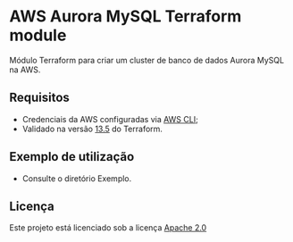  # AWS Aurora MySQL Terraform module

Módulo Terraform para criar um cluster de banco de dados Aurora MySQL na AWS.

## Requisitos

* Credenciais da AWS configuradas via [AWS CLI](https://docs.aws.amazon.com/cli/latest/userguide/cli-chap-configure.html);
* Validado na versão [13.5](https://releases.hashicorp.com/terraform/0.13.5/) do Terraform.

## Exemplo de utilização

* Consulte o diretório Exemplo.

## Licença
Este projeto está licenciado sob a licença [Apache 2.0](https://www.apache.org/licenses/LICENSE-2.0)